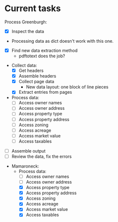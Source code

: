 # Current tasks

Process Greenburgh:
- [x] Inspect the data
- Processing data as dict doesn't work with this one.
- [x] Find new data extraction method
    - pdftotext does the job?
- Collect data:
    - [x] Get headers
    - [x] Assemble headers
    - [x] Collect page data
        - New data layout: one block of line pieces
    - [x] Extract entries from pages
- Process data:
    - [ ] Access owner names
    - [ ] Access owner address
    - [ ] Access property type
    - [ ] Access property address
    - [ ] Access zoning
    - [ ] Access acreage
    - [ ] Access market value
    - [ ] Access taxables
- [ ] Assemble output
- [ ] Review the data, fix the errors

- Mamaroneck:
    - Process data:
        - [ ] Access owner names
        - [ ] Access owner address
        - [x] Access property type
        - [x] Access property address
        - [x] Access zoning
        - [x] Access acreage
        - [x] Access market value
        - [x] Access taxables
